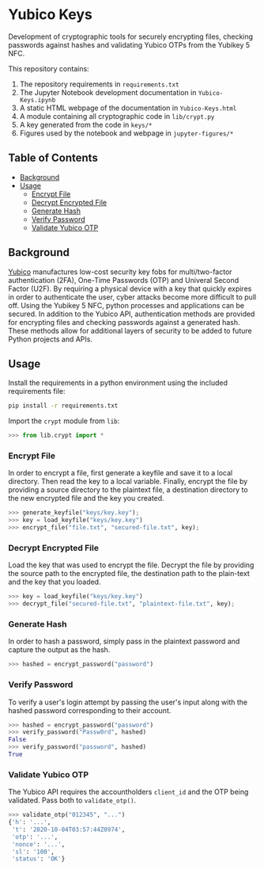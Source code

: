 # Yubico Keys

Development of cryptographic tools for securely encrypting files, checking passwords against hashes and validating Yubico OTPs from the Yubikey 5 NFC.

This repository contains:

1. The repository requirements in `requirements.txt`
2. The Jupyter Notebook development documentation in `Yubico-Keys.ipynb`
3. A static HTML webpage of the documentation in `Yubico-Keys.html`
4. A module containing all cryptographic code in `lib/crypt.py`
5. A key generated from the code in `keys/*`
6. Figures used by the notebook and webpage in `jupyter-figures/*`



## Table of Contents

- [Background](#background)
- [Usage](#usage)
    - [Encrypt File](#encrypt-file)
    - [Decrypt Encrypted File](#decrypt-encrypted-file)
    - [Generate Hash](#generate-hash)
    - [Verify Password](#verify-password)
    - [Validate Yubico OTP](#validate-yubico-otp)



## Background

[Yubico](http://www.yubico.com) manufactures low-cost security key fobs for multi/two-factor authentication (2FA), One-Time Passwords (OTP) and Univeral Second Factor (U2F). By requiring a physical device with a key that quickly expires in order to authenticate the user, cyber attacks become more difficult to pull off. Using the Yubikey 5 NFC, python processes and applications can be secured. In addition to the Yubico API, authentication methods are provided for encrypting files and checking passwords against a generated hash. These methods allow for additional layers of security to be added to future Python projects and APIs.



## Usage

Install the requirements in a python environment using the included requirements file:

```sh
pip install -r requirements.txt
```

Import the `crypt` module from `lib`:

```python
>>> from lib.crypt import *
```

### Encrypt File

In order to encrypt a file, first generate a keyfile and save it to a local directory. Then read the key to a local variable. Finally, encrypt the file by providing a source directory to the plaintext file, a destination directory to the new encrypted file and the key you created.

```python
>>> generate_keyfile("keys/key.key");
>>> key = load_keyfile("keys/key.key")
>>> encrypt_file("file.txt", "secured-file.txt", key);
```

### Decrypt Encrypted File

Load the key that was used to encrypt the file. Decrypt the file by providing the source path to the encrypted file, the destination path to the plain-text and the key that you loaded.

```python
>>> key = load_keyfile("keys/key.key")
>>> decrypt_file("secured-file.txt", "plaintext-file.txt", key);
```

### Generate Hash

In order to hash a password, simply pass in the plaintext password and capture the output as the hash.

```python
>>> hashed = encrypt_password("password")
```

### Verify Password

To verify a user's login attempt by passing the user's input along with the hashed password corresponding to their account.

```python
>>> hashed = encrypt_password("password")
>>> verify_password("Passw0rd", hashed)
False
>>> verify_password("password", hashed)
True
```

### Validate Yubico OTP

The Yubico API requires the accountholders `client_id` and the OTP being validated. Pass both to `validate_otp()`.

```python
>>> validate_otp("012345", "...")
{'h': '...',
 't': '2020-10-04T03:57:44Z0974',
 'otp': '...',
 'nonce': '...',
 'sl': '100',
 'status': 'OK'}
```
